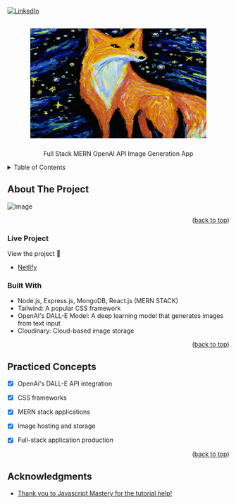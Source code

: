 <!-- Improved compatibility of back to top link: See: https://github.com/othneildrew/Best-README-Template/pull/73 -->
<a name="readme-top"></a>


<!-- PROJECT SHIELDS -->
<!--
*** I'm using markdown "reference style" links for readability.
*** Reference links are enclosed in brackets [ ] instead of parentheses ( ).
*** See the bottom of this document for the declaration of the reference variables
*** for contributors-url, forks-url, etc. This is an optional, concise syntax you may use.
*** https://www.markdownguide.org/basic-syntax/#reference-style-links
-->
[![LinkedIn][linkedin-shield]](https://www.linkedin.com/in/jessica-zhou-pku)



<!-- PROJECT LOGO -->
<br />
<div align="center">
  <a href="https://github.com/zjy020/dall-e-clone">
    <img src="https://github.com/zjy020/dall-e-clone/blob/master/20230130051907.png" alt="Logo" width="400" height="250">
  </a>

<h3 align="center"></h3>

  <p align="center">
    Full Stack MERN OpenAI API Image Generation App
    <br />
  </p>
</div>



<!-- TABLE OF CONTENTS -->
<details>
  <summary>Table of Contents</summary>
  <ol>
    <li>
      <a href="#about-the-project">About The Project</a>
      <ul>
        <li><a href="#live-project">Live Project</a></li>
        <li><a href="#built-with">Built With</a></li>
      </ul>
    </li>
    <li><a href="#Practiced-Concepts">Practiced Concepts</a></li>
    <li><a href="#contact">Contact</a></li>
    <li><a href="#acknowledgments">Acknowledgments</a></li>
  </ol>
</details>

<!-- ABOUT THE PROJECT -->
## About The Project

![ Image](https://i.imgur.com/es6vSI1.png)


<p align="right">(<a href="#readme-top">back to top</a>)</p>

### Live Project 
View the project 🎉

* [Netlify](https://forey-ai-mern.netlify.app/)


### Built With

* Node.js, Express.js, MongoDB, React.js (MERN STACK) 
* Tailwind: A popular CSS framework
* OpenAI's DALL-E Model: A deep learning model that generates images from text input
* Cloudinary: Cloud-based image storage


<p align="right">(<a href="#readme-top">back to top</a>)</p>



 

<!-- USAGE EXAMPLES -->
## Practiced Concepts
- [x] OpenAi's DALL-E API integration
- [x] CSS frameworks
- [x] MERN stack applications
- [x] Image hosting and storage
- [x] Full-stack application production



<p align="right">(<a href="#readme-top">back to top</a>)</p>


<!-- ACKNOWLEDGMENTS -->
## Acknowledgments

* [Thank you to Javascript Mastery for the tutorial help!](https://www.jsmastery.pro/)

<!-- MARKDOWN LINKS & IMAGES -->
<!-- https://www.markdownguide.org/basic-syntax/#reference-style-links -->
[contributors-shield]: https://img.shields.io/github/contributors/foreycodes/GPT3-React-Website.svg?style=for-the-badge
[contributors-url]: https://github.com/foreycodes/GPT3-React-Website/graphs/contributors
[forks-shield]: https://img.shields.io/github/forks/foreycodes/GPT3-React-Website.svg?style=for-the-badge
[forks-url]: https://github.com/foreycodes/GPT3-React-Website/network/members
[stars-shield]: https://img.shields.io/github/stars/foreycodes/GPT3-React-Website.svg?style=for-the-badge
[stars-url]: https://github.com/foreycodes/GPT3-React-Website/stargazers
[issues-shield]: https://img.shields.io/github/issues/foreycodes/GPT3-React-Website.svg?style=for-the-badge
[issues-url]: https://github.com/foreycodes/GPT3-React-Website/issues
[license-shield]: https://img.shields.io/github/license/foreycodes/GPT3-React-Website.svg?style=for-the-badge
[license-url]: https://github.com/foreycodes/GPT3-React-Website/blob/master/LICENSE.txt
[linkedin-shield]: https://img.shields.io/badge/-LinkedIn-black.svg?style=for-the-badge&logo=linkedin&colorB=555
[linkedin-url]: https://linkedin.com/in/eforrester01
[product-screenshot]: images/screenshot.png
[Next.js]: https://img.shields.io/badge/next.js-000000?style=for-the-badge&logo=nextdotjs&logoColor=white
[Next-url]: https://nextjs.org/
[React.js]: https://img.shields.io/badge/React-20232A?style=for-the-badge&logo=react&logoColor=61DAFB
[React-url]: https://reactjs.org/
[Vue.js]: https://img.shields.io/badge/Vue.js-35495E?style=for-the-badge&logo=vuedotjs&logoColor=4FC08D
[Vue-url]: https://vuejs.org/
[Angular.io]: https://img.shields.io/badge/Angular-DD0031?style=for-the-badge&logo=angular&logoColor=white
[Angular-url]: https://angular.io/
[Svelte.dev]: https://img.shields.io/badge/Svelte-4A4A55?style=for-the-badge&logo=svelte&logoColor=FF3E00
[Svelte-url]: https://svelte.dev/
[Laravel.com]: https://img.shields.io/badge/Laravel-FF2D20?style=for-the-badge&logo=laravel&logoColor=white
[Laravel-url]: https://laravel.com
[Bootstrap.com]: https://img.shields.io/badge/Bootstrap-563D7C?style=for-the-badge&logo=bootstrap&logoColor=white
[Bootstrap-url]: https://getbootstrap.com
[JQuery.com]: https://img.shields.io/badge/jQuery-0769AD?style=for-the-badge&logo=jquery&logoColor=white
[JQuery-url]: https://jquery.com 

